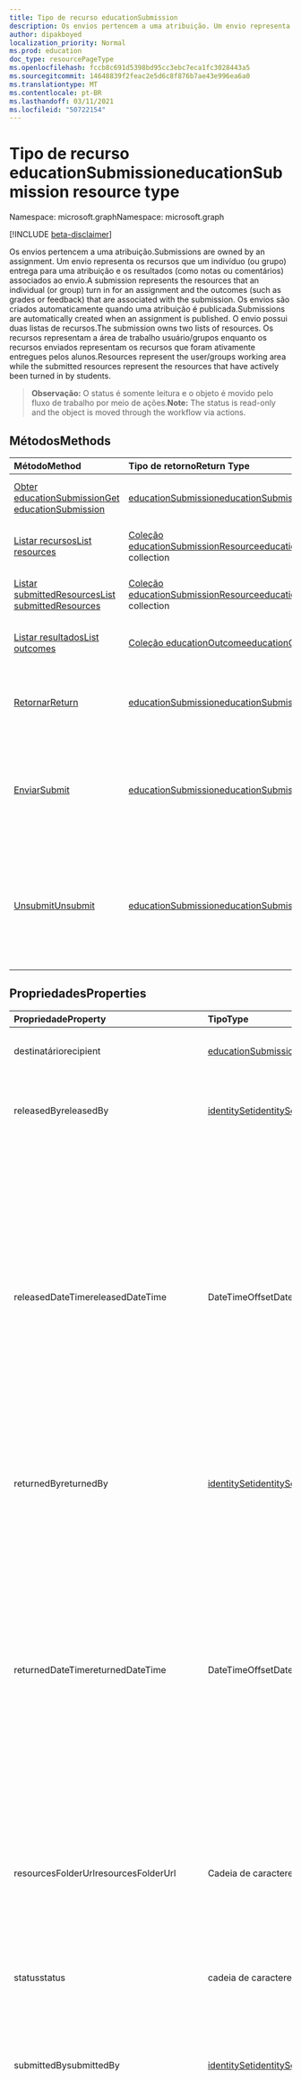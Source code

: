 ```yaml
---
title: Tipo de recurso educationSubmission
description: Os envios pertencem a uma atribuição. Um envio representa os recursos que um indivíduo (ou grupo) entrega para uma atribuição e a nota/feedback que é retornada.
author: dipakboyed
localization_priority: Normal
ms.prod: education
doc_type: resourcePageType
ms.openlocfilehash: fccb8c691d5398bd95cc3ebc7eca1fc3028443a5
ms.sourcegitcommit: 14648839f2feac2e5d6c8f876b7ae43e996ea6a0
ms.translationtype: MT
ms.contentlocale: pt-BR
ms.lasthandoff: 03/11/2021
ms.locfileid: "50722154"
---
```

# <a name="educationsubmission-resource-type"></a><span data-ttu-id="9862d-104">Tipo de recurso educationSubmission</span><span class="sxs-lookup"><span data-stu-id="9862d-104">educationSubmission resource type</span></span>

<span data-ttu-id="9862d-105">Namespace: microsoft.graph</span><span class="sxs-lookup"><span data-stu-id="9862d-105">Namespace: microsoft.graph</span></span>

[!INCLUDE [beta-disclaimer](../../includes/beta-disclaimer.md)]

<span data-ttu-id="9862d-106">Os envios pertencem a uma atribuição.</span><span class="sxs-lookup"><span data-stu-id="9862d-106">Submissions are owned by an assignment.</span></span> <span data-ttu-id="9862d-107">Um envio representa os recursos que um indivíduo (ou grupo) entrega para uma atribuição e os resultados (como notas ou comentários) associados ao envio.</span><span class="sxs-lookup"><span data-stu-id="9862d-107">A submission represents the resources that an individual (or group) turn in for an assignment and the outcomes (such as grades or feedback) that are associated with the submission.</span></span>
<span data-ttu-id="9862d-108">Os envios são criados automaticamente quando uma atribuição é publicada.</span><span class="sxs-lookup"><span data-stu-id="9862d-108">Submissions are automatically created when an assignment is published.</span></span> <span data-ttu-id="9862d-109">O envio possui duas listas de recursos.</span><span class="sxs-lookup"><span data-stu-id="9862d-109">The submission owns two lists of resources.</span></span> <span data-ttu-id="9862d-110">Os recursos representam a área de trabalho usuário/grupos enquanto os recursos enviados representam os recursos que foram ativamente entregues pelos alunos.</span><span class="sxs-lookup"><span data-stu-id="9862d-110">Resources represent the user/groups working area while the submitted resources represent the resources that have actively been turned in by students.</span></span>  

><span data-ttu-id="9862d-111">**Observação:** O status é somente leitura e o objeto é movido pelo fluxo de trabalho por meio de ações.</span><span class="sxs-lookup"><span data-stu-id="9862d-111">**Note:** The status is read-only and the object is moved through the workflow via actions.</span></span> 

## <a name="methods"></a><span data-ttu-id="9862d-112">Métodos</span><span class="sxs-lookup"><span data-stu-id="9862d-112">Methods</span></span>

| <span data-ttu-id="9862d-113">Método</span><span class="sxs-lookup"><span data-stu-id="9862d-113">Method</span></span>           | <span data-ttu-id="9862d-114">Tipo de retorno</span><span class="sxs-lookup"><span data-stu-id="9862d-114">Return Type</span></span>    |<span data-ttu-id="9862d-115">Descrição</span><span class="sxs-lookup"><span data-stu-id="9862d-115">Description</span></span>|
|:---------------|:--------|:----------|
|[<span data-ttu-id="9862d-116">Obter educationSubmission</span><span class="sxs-lookup"><span data-stu-id="9862d-116">Get educationSubmission</span></span>](../api/educationsubmission-get.md) | [<span data-ttu-id="9862d-117">educationSubmission</span><span class="sxs-lookup"><span data-stu-id="9862d-117">educationSubmission</span></span>](educationsubmission.md) |<span data-ttu-id="9862d-118">Leia propriedades e relações de um **objeto educationSubmission.**</span><span class="sxs-lookup"><span data-stu-id="9862d-118">Read properties and relationships of an **educationSubmission** object.</span></span>|
|[<span data-ttu-id="9862d-119">Listar recursos</span><span class="sxs-lookup"><span data-stu-id="9862d-119">List resources</span></span>](../api/educationsubmission-list-resources.md) |<span data-ttu-id="9862d-120">[Coleção educationSubmissionResource](educationsubmissionresource.md)</span><span class="sxs-lookup"><span data-stu-id="9862d-120">[educationSubmissionResource](educationsubmissionresource.md) collection</span></span>| <span data-ttu-id="9862d-121">Obter uma **coleção de objetos educationSubmissionResource.**</span><span class="sxs-lookup"><span data-stu-id="9862d-121">Get an **educationSubmissionResource** object collection.</span></span>|
|[<span data-ttu-id="9862d-122">Listar submittedResources</span><span class="sxs-lookup"><span data-stu-id="9862d-122">List submittedResources</span></span>](../api/educationsubmission-list-submittedresources.md) |<span data-ttu-id="9862d-123">[Coleção educationSubmissionResource](educationsubmissionresource.md)</span><span class="sxs-lookup"><span data-stu-id="9862d-123">[educationSubmissionResource](educationsubmissionresource.md) collection</span></span>| <span data-ttu-id="9862d-124">Obter uma **coleção de objetos educationSubmissionResource.**</span><span class="sxs-lookup"><span data-stu-id="9862d-124">Get an **educationSubmissionResource** object collection.</span></span>|
|[<span data-ttu-id="9862d-125">Listar resultados</span><span class="sxs-lookup"><span data-stu-id="9862d-125">List outcomes</span></span>](../api/educationsubmission-list-outcomes.md) |<span data-ttu-id="9862d-126">[Coleção educationOutcome](educationoutcome.md)</span><span class="sxs-lookup"><span data-stu-id="9862d-126">[educationOutcome](educationoutcome.md) collection</span></span>| <span data-ttu-id="9862d-127">Obter uma **coleção de objetos educationOutcome.**</span><span class="sxs-lookup"><span data-stu-id="9862d-127">Get an **educationOutcome** object collection.</span></span>|
|[<span data-ttu-id="9862d-128">Retornar</span><span class="sxs-lookup"><span data-stu-id="9862d-128">Return</span></span>](../api/educationsubmission-return.md)|[<span data-ttu-id="9862d-129">educationSubmission</span><span class="sxs-lookup"><span data-stu-id="9862d-129">educationSubmission</span></span>](educationsubmission.md)|<span data-ttu-id="9862d-130">Um professor usa o retorno para indicar que as notas/comentários podem ser mostradas ao aluno.</span><span class="sxs-lookup"><span data-stu-id="9862d-130">A teacher uses return to indicate that the grades/feedback can be shown to the student.</span></span>|
|[<span data-ttu-id="9862d-131">Enviar</span><span class="sxs-lookup"><span data-stu-id="9862d-131">Submit</span></span>](../api/educationsubmission-submit.md)|[<span data-ttu-id="9862d-132">educationSubmission</span><span class="sxs-lookup"><span data-stu-id="9862d-132">educationSubmission</span></span>](educationsubmission.md)|<span data-ttu-id="9862d-133">Um aluno usa enviar para entregar a atribuição.</span><span class="sxs-lookup"><span data-stu-id="9862d-133">A student uses submit to turn in the assignment.</span></span> <span data-ttu-id="9862d-134">Isso copiará os recursos para a **pasta submittedResources** para a classificação e atualiza o status.</span><span class="sxs-lookup"><span data-stu-id="9862d-134">This will copy the resources into the **submittedResources** folder for grading and updates the status.</span></span>|
|[<span data-ttu-id="9862d-135">Unsubmit</span><span class="sxs-lookup"><span data-stu-id="9862d-135">Unsubmit</span></span>](../api/educationsubmission-unsubmit.md)|[<span data-ttu-id="9862d-136">educationSubmission</span><span class="sxs-lookup"><span data-stu-id="9862d-136">educationSubmission</span></span>](educationsubmission.md)|<span data-ttu-id="9862d-137">Um aluno usa o cancelamento para mover o estado do envio do envio de volta ao trabalho.</span><span class="sxs-lookup"><span data-stu-id="9862d-137">A student uses the unsubmit to move the state of the submission from submitted back to working.</span></span> <span data-ttu-id="9862d-138">Isso copiará os recursos para a **pasta workingResources** para a classificação e atualiza o status.</span><span class="sxs-lookup"><span data-stu-id="9862d-138">This will copy the resources into the **workingResources** folder for grading and updates the status.</span></span>|

## <a name="properties"></a><span data-ttu-id="9862d-139">Propriedades</span><span class="sxs-lookup"><span data-stu-id="9862d-139">Properties</span></span>
| <span data-ttu-id="9862d-140">Propriedade</span><span class="sxs-lookup"><span data-stu-id="9862d-140">Property</span></span>     | <span data-ttu-id="9862d-141">Tipo</span><span class="sxs-lookup"><span data-stu-id="9862d-141">Type</span></span>   |<span data-ttu-id="9862d-142">Descrição</span><span class="sxs-lookup"><span data-stu-id="9862d-142">Description</span></span>|
|:---------------|:--------|:----------|
|<span data-ttu-id="9862d-143">destinatário</span><span class="sxs-lookup"><span data-stu-id="9862d-143">recipient</span></span>|[<span data-ttu-id="9862d-144">educationSubmissionRecipient</span><span class="sxs-lookup"><span data-stu-id="9862d-144">educationSubmissionRecipient</span></span>](educationsubmissionrecipient.md)|<span data-ttu-id="9862d-145">A quem esse envio é atribuído.</span><span class="sxs-lookup"><span data-stu-id="9862d-145">Who this submission is assigned to.</span></span>|
|<span data-ttu-id="9862d-146">releasedBy</span><span class="sxs-lookup"><span data-stu-id="9862d-146">releasedBy</span></span>|[<span data-ttu-id="9862d-147">identitySet</span><span class="sxs-lookup"><span data-stu-id="9862d-147">identitySet</span></span>](identityset.md)|<span data-ttu-id="9862d-148">Usuário que moveu o status desse envio para liberado.</span><span class="sxs-lookup"><span data-stu-id="9862d-148">User who moved the status of this submission to released.</span></span>|
|<span data-ttu-id="9862d-149">releasedDateTime</span><span class="sxs-lookup"><span data-stu-id="9862d-149">releasedDateTime</span></span>|<span data-ttu-id="9862d-150">DateTimeOffset</span><span class="sxs-lookup"><span data-stu-id="9862d-150">DateTimeOffset</span></span>|<span data-ttu-id="9862d-151">Momento no tempo em que o envio foi lançado.</span><span class="sxs-lookup"><span data-stu-id="9862d-151">Moment in time when the submission was released.</span></span> <span data-ttu-id="9862d-152">O tipo Timestamp representa informações de data e hora usando o formato ISO 8601 e está sempre no horário UTC.</span><span class="sxs-lookup"><span data-stu-id="9862d-152">The Timestamp type represents date and time information using ISO 8601 format and is always in UTC time.</span></span> <span data-ttu-id="9862d-153">Por exemplo, meia-noite UTC em 1 de janeiro de 2014 é `2014-01-01T00:00:00Z`</span><span class="sxs-lookup"><span data-stu-id="9862d-153">For example, midnight UTC on Jan 1, 2014 is `2014-01-01T00:00:00Z`</span></span>|
|<span data-ttu-id="9862d-154">returnedBy</span><span class="sxs-lookup"><span data-stu-id="9862d-154">returnedBy</span></span>|[<span data-ttu-id="9862d-155">identitySet</span><span class="sxs-lookup"><span data-stu-id="9862d-155">identitySet</span></span>](identityset.md)|<span data-ttu-id="9862d-156">Usuário que moveu o status desse envio para retornado.</span><span class="sxs-lookup"><span data-stu-id="9862d-156">User who moved the status of this submission to returned.</span></span>|
|<span data-ttu-id="9862d-157">returnedDateTime</span><span class="sxs-lookup"><span data-stu-id="9862d-157">returnedDateTime</span></span>|<span data-ttu-id="9862d-158">DateTimeOffset</span><span class="sxs-lookup"><span data-stu-id="9862d-158">DateTimeOffset</span></span>|<span data-ttu-id="9862d-159">Momento no tempo em que o envio foi retornado.</span><span class="sxs-lookup"><span data-stu-id="9862d-159">Moment in time when the submission was returned.</span></span> <span data-ttu-id="9862d-160">O tipo Timestamp representa informações de data e hora usando o formato ISO 8601 e está sempre no horário UTC.</span><span class="sxs-lookup"><span data-stu-id="9862d-160">The Timestamp type represents date and time information using ISO 8601 format and is always in UTC time.</span></span> <span data-ttu-id="9862d-161">Por exemplo, meia-noite UTC em 1 de janeiro de 2014 é `2014-01-01T00:00:00Z`</span><span class="sxs-lookup"><span data-stu-id="9862d-161">For example, midnight UTC on Jan 1, 2014 is `2014-01-01T00:00:00Z`</span></span>|
|<span data-ttu-id="9862d-162">resourcesFolderUrl</span><span class="sxs-lookup"><span data-stu-id="9862d-162">resourcesFolderUrl</span></span>|<span data-ttu-id="9862d-163">Cadeia de caracteres</span><span class="sxs-lookup"><span data-stu-id="9862d-163">String</span></span>|<span data-ttu-id="9862d-164">Pasta onde todos os recursos de arquivo para esse envio precisam ser armazenados.</span><span class="sxs-lookup"><span data-stu-id="9862d-164">Folder where all file resources for this submission need to be stored.</span></span>|
|<span data-ttu-id="9862d-165">status</span><span class="sxs-lookup"><span data-stu-id="9862d-165">status</span></span>|<span data-ttu-id="9862d-166">cadeia de caracteres</span><span class="sxs-lookup"><span data-stu-id="9862d-166">string</span></span>| <span data-ttu-id="9862d-167">Somente Leitura.</span><span class="sxs-lookup"><span data-stu-id="9862d-167">Read-Only.</span></span> <span data-ttu-id="9862d-168">Os valores possíveis são: `working`, `submitted`, `released`, `returned`.</span><span class="sxs-lookup"><span data-stu-id="9862d-168">Possible values are: `working`, `submitted`, `released`, `returned`.</span></span>|
|<span data-ttu-id="9862d-169">submittedBy</span><span class="sxs-lookup"><span data-stu-id="9862d-169">submittedBy</span></span>|[<span data-ttu-id="9862d-170">identitySet</span><span class="sxs-lookup"><span data-stu-id="9862d-170">identitySet</span></span>](identityset.md)|<span data-ttu-id="9862d-171">Usuário que moveu o recurso para o estado enviado.</span><span class="sxs-lookup"><span data-stu-id="9862d-171">User who moved the resource into the submitted state.</span></span>|
|<span data-ttu-id="9862d-172">submittedDateTime</span><span class="sxs-lookup"><span data-stu-id="9862d-172">submittedDateTime</span></span>|<span data-ttu-id="9862d-173">DateTimeOffset</span><span class="sxs-lookup"><span data-stu-id="9862d-173">DateTimeOffset</span></span>|<span data-ttu-id="9862d-174">Momento no tempo em que o envio foi movido para o estado enviado.</span><span class="sxs-lookup"><span data-stu-id="9862d-174">Moment in time when the submission was moved into the submitted state.</span></span> <span data-ttu-id="9862d-175">O tipo Timestamp representa informações de data e hora usando o formato ISO 8601 e está sempre no horário UTC.</span><span class="sxs-lookup"><span data-stu-id="9862d-175">The Timestamp type represents date and time information using ISO 8601 format and is always in UTC time.</span></span> <span data-ttu-id="9862d-176">Por exemplo, meia-noite UTC em 1 de janeiro de 2014 é `2014-01-01T00:00:00Z`</span><span class="sxs-lookup"><span data-stu-id="9862d-176">For example, midnight UTC on Jan 1, 2014 is `2014-01-01T00:00:00Z`</span></span>|
|<span data-ttu-id="9862d-177">unsubmittedBy</span><span class="sxs-lookup"><span data-stu-id="9862d-177">unsubmittedBy</span></span>|[<span data-ttu-id="9862d-178">identitySet</span><span class="sxs-lookup"><span data-stu-id="9862d-178">identitySet</span></span>](identityset.md)|<span data-ttu-id="9862d-179">Usuário que moveu o recurso de enviado para o estado de trabalho.</span><span class="sxs-lookup"><span data-stu-id="9862d-179">User who moved the resource from submitted into the working state.</span></span>|
|<span data-ttu-id="9862d-180">unsubmittedDateTime</span><span class="sxs-lookup"><span data-stu-id="9862d-180">unsubmittedDateTime</span></span>|<span data-ttu-id="9862d-181">DateTimeOffset</span><span class="sxs-lookup"><span data-stu-id="9862d-181">DateTimeOffset</span></span>|<span data-ttu-id="9862d-182">Momento no tempo em que o envio foi movido do envio para o estado de trabalho.</span><span class="sxs-lookup"><span data-stu-id="9862d-182">Moment in time when the submission was moved from submitted into the working state.</span></span> <span data-ttu-id="9862d-183">O tipo Timestamp representa informações de data e hora usando o formato ISO 8601 e está sempre no horário UTC.</span><span class="sxs-lookup"><span data-stu-id="9862d-183">The Timestamp type represents date and time information using ISO 8601 format and is always in UTC time.</span></span> <span data-ttu-id="9862d-184">Por exemplo, meia-noite UTC em 1 de janeiro de 2014 é `2014-01-01T00:00:00Z`</span><span class="sxs-lookup"><span data-stu-id="9862d-184">For example, midnight UTC on Jan 1, 2014 is `2014-01-01T00:00:00Z`</span></span>|

## <a name="relationships"></a><span data-ttu-id="9862d-185">Relações</span><span class="sxs-lookup"><span data-stu-id="9862d-185">Relationships</span></span>
| <span data-ttu-id="9862d-186">Relação</span><span class="sxs-lookup"><span data-stu-id="9862d-186">Relationship</span></span> | <span data-ttu-id="9862d-187">Tipo</span><span class="sxs-lookup"><span data-stu-id="9862d-187">Type</span></span>   |<span data-ttu-id="9862d-188">Descrição</span><span class="sxs-lookup"><span data-stu-id="9862d-188">Description</span></span>|
|:---------------|:--------|:----------|
|<span data-ttu-id="9862d-189">recursos</span><span class="sxs-lookup"><span data-stu-id="9862d-189">resources</span></span>|<span data-ttu-id="9862d-190">[Coleção educationSubmissionResource](educationsubmissionresource.md)</span><span class="sxs-lookup"><span data-stu-id="9862d-190">[educationSubmissionResource](educationsubmissionresource.md) collection</span></span>| <span data-ttu-id="9862d-191">Anulável.</span><span class="sxs-lookup"><span data-stu-id="9862d-191">Nullable.</span></span>|
|<span data-ttu-id="9862d-192">submittedResources</span><span class="sxs-lookup"><span data-stu-id="9862d-192">submittedResources</span></span>|<span data-ttu-id="9862d-193">[Coleção educationSubmissionResource](educationsubmissionresource.md)</span><span class="sxs-lookup"><span data-stu-id="9862d-193">[educationSubmissionResource](educationsubmissionresource.md) collection</span></span>| <span data-ttu-id="9862d-194">Somente leitura.</span><span class="sxs-lookup"><span data-stu-id="9862d-194">Read-only.</span></span> <span data-ttu-id="9862d-195">Anulável.</span><span class="sxs-lookup"><span data-stu-id="9862d-195">Nullable.</span></span>|
|<span data-ttu-id="9862d-196">outcomes</span><span class="sxs-lookup"><span data-stu-id="9862d-196">outcomes</span></span>|<span data-ttu-id="9862d-197">[Coleção educationOutcome.](educationOutcome.md)</span><span class="sxs-lookup"><span data-stu-id="9862d-197">[educationOutcome](educationOutcome.md) collection.</span></span> <span data-ttu-id="9862d-198">Contém notas, comentários e/ou informações rubricas que o professor atribui a esse envio</span><span class="sxs-lookup"><span data-stu-id="9862d-198">Holds grades, feedback and/or rubrics information the teacher assigns to this submission</span></span>|<span data-ttu-id="9862d-199">Leitura-Gravação.</span><span class="sxs-lookup"><span data-stu-id="9862d-199">Read-Write.</span></span> <span data-ttu-id="9862d-200">Anulável.</span><span class="sxs-lookup"><span data-stu-id="9862d-200">Nullable.</span></span>|

## <a name="json-representation"></a><span data-ttu-id="9862d-201">Representação JSON</span><span class="sxs-lookup"><span data-stu-id="9862d-201">JSON representation</span></span>

<span data-ttu-id="9862d-202">Veja a seguir uma representação JSON do recurso.</span><span class="sxs-lookup"><span data-stu-id="9862d-202">The following is a JSON representation of the resource.</span></span>

<!-- {
  "blockType": "resource",
  "keyProperty": "id",
  "optionalProperties": [

  ],
  "@odata.type": "microsoft.graph.educationSubmission"
}-->

```json
{
    "id":"String (identifier)",
    "recipient":{"@odata.type":"microsoft.graph.educationSubmissionRecipient"},
    "returnedBy":{"@odata.type":"microsoft.graph.identitySet"},
    "returnedDateTime":"String (timestamp)",
    "resourcesFolderUrl":"String",
    "status":"string",
    "submittedBy":{"@odata.type":"microsoft.graph.identitySet"},
    "submittedDateTime":"String (timestamp)",
    "unsubmittedBy":{"@odata.type":"microsoft.graph.identitySet"},
    "unsubmittedDateTime":"String (timestamp)",
    "releasedBy":{"@odata.type":"microsoft.graph.identitySet"},
    "releasedDateTime":"String (timestamp)"
}
```

<!-- uuid: 8fcb5dbc-d5aa-4681-8e31-b001d5168d79
2015-10-25 14:57:30 UTC -->
<!--
{
  "type": "#page.annotation",
  "description": "educationSubmission resource",
  "keywords": "",
  "section": "documentation",
  "tocPath": "",
  "suppressions": []
}
-->


